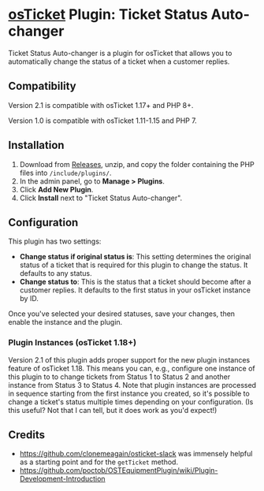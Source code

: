 # [osTicket](https://osticket.com) Plugin: Ticket Status Auto-changer

Ticket Status Auto-changer is a plugin for osTicket that allows you to automatically change the status of a ticket when a customer replies.

## Compatibility

Version 2.1 is compatible with osTicket 1.17+ and PHP 8+.

Version 1.0 is compatible with osTicket 1.11-1.15 and PHP 7.

## Installation

1. Download from [Releases](https://github.com/dhimelick/osticket-plugin-statusautochange/releases), unzip, and copy the folder containing the PHP files into `/include/plugins/`.
2. In the admin panel, go to **Manage > Plugins**.
3. Click **Add New Plugin**.
4. Click **Install** next to "Ticket Status Auto-changer".

## Configuration

This plugin has two settings:

- **Change status if original status is**: This setting determines the original status of a ticket that is required for this plugin to change the status. It defaults to any status.
- **Change status to**: This is the status that a ticket should become after a customer replies. It defaults to the first status in your osTicket instance by ID.

Once you've selected your desired statuses, save your changes, then enable the instance and the plugin.

### Plugin Instances (osTicket 1.18+)

Version 2.1 of this plugin adds proper support for the new plugin instances feature of osTicket 1.18. This means you can, e.g., configure one instance of this plugin to to change tickets from Status 1 to Status 2 and another instance from Status 3 to Status 4. Note that plugin instances are processed in sequence starting from the first instance you created, so it's possible to change a ticket's status multiple times depending on your configuration. (Is this useful? Not that I can tell, but it does work as you'd expect!)

## Credits

- https://github.com/clonemeagain/osticket-slack was immensely helpful as a starting point and for the `getTicket` method.
- https://github.com/poctob/OSTEquipmentPlugin/wiki/Plugin-Development-Introduction
